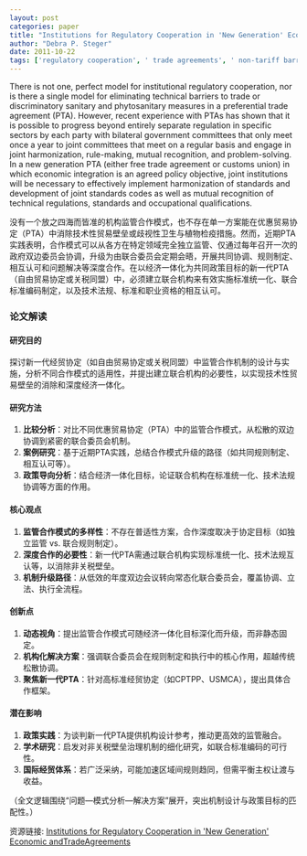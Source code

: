 ```yaml
---
layout: post
categories: paper
title: "Institutions for Regulatory Cooperation in 'New Generation' Economic andTradeAgreements"
author: "Debra P. Steger"
date: 2011-10-22
tags: ['regulatory cooperation', ' trade agreements', ' non-tariff barriers', ' standards', ' technical regulations', ' SPS', ' TBT', ' preferential trade agreements', ' regional trade agreements']
---
```


There is not one, perfect model for institutional regulatory cooperation, nor is there a single model for eliminating technical barriers to trade or discriminatory sanitary and phytosanitary measures in a preferential trade agreement (PTA).  However, recent experience with PTAs has shown that it is possible to progress beyond entirely separate regulation in specific sectors by each party with bilateral government committees that only meet once a year to joint committees that meet on a regular basis and engage in joint harmonization, rule-making, mutual recognition, and problem-solving.      In a new generation PTA (either free trade agreement or customs union) in which economic integration is an agreed policy objective, joint institutions will be necessary to effectively implement harmonization of standards and development of joint standards codes as well as mutual recognition of technical regulations, standards and occupational qualifications.

没有一个放之四海而皆准的机构监管合作模式，也不存在单一方案能在优惠贸易协定（PTA）中消除技术性贸易壁垒或歧视性卫生与植物检疫措施。然而，近期PTA实践表明，合作模式可以从各方在特定领域完全独立监管、仅通过每年召开一次的政府双边委员会协调，升级为由联合委员会定期会晤，开展共同协调、规则制定、相互认可和问题解决等深度合作。在以经济一体化为共同政策目标的新一代PTA（自由贸易协定或关税同盟）中，必须建立联合机构来有效实施标准统一化、联合标准编码制定，以及技术法规、标准和职业资格的相互认可。

### 论文解读  

#### **研究目的**  
探讨新一代经贸协定（如自由贸易协定或关税同盟）中监管合作机制的设计与实施，分析不同合作模式的适用性，并提出建立联合机构的必要性，以实现技术性贸易壁垒的消除和深度经济一体化。  

#### **研究方法**  
1. **比较分析**：对比不同优惠贸易协定（PTA）中的监管合作模式，从松散的双边协调到紧密的联合委员会机制。  
2. **案例研究**：基于近期PTA实践，总结合作模式升级的路径（如共同规则制定、相互认可等）。  
3. **政策导向分析**：结合经济一体化目标，论证联合机构在标准统一化、技术法规协调等方面的作用。  

#### **核心观点**  
1. **监管合作模式的多样性**：不存在普适性方案，合作深度取决于协定目标（如独立监管 vs. 联合规则制定）。  
2. **深度合作的必要性**：新一代PTA需通过联合机构实现标准统一化、技术法规互认等，以消除非关税壁垒。  
3. **机制升级路径**：从低效的年度双边会议转向常态化联合委员会，覆盖协调、立法、执行全流程。  

#### **创新点**  
1. **动态视角**：提出监管合作模式可随经济一体化目标深化而升级，而非静态固定。  
2. **机构化解决方案**：强调联合委员会在规则制定和执行中的核心作用，超越传统松散协调。  
3. **聚焦新一代PTA**：针对高标准经贸协定（如CPTPP、USMCA），提出具体合作框架。  

#### **潜在影响**  
1. **政策实践**：为谈判新一代PTA提供机构设计参考，推动更高效的监管融合。  
2. **学术研究**：启发对非关税壁垒治理机制的细化研究，如联合标准编码的可行性。  
3. **国际经贸体系**：若广泛采纳，可能加速区域间规则趋同，但需平衡主权让渡与收益。  

（全文逻辑围绕“问题—模式分析—解决方案”展开，突出机制设计与政策目标的匹配性。）

资源链接: [Institutions for Regulatory Cooperation in 'New Generation' Economic andTradeAgreements](https://papers.ssrn.com/sol3/papers.cfm?abstract_id=1947421)
